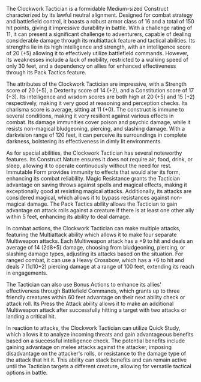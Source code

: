 The Clockwork Tactician is a formidable Medium-sized Construct characterized by its lawful neutral alignment. Designed for combat strategy and battlefield control, it boasts a robust armor class of 16 and a total of 150 hit points, giving it impressive durability in battle. With a challenge rating of 11, it can present a significant challenge to adventurers, capable of dealing considerable damage through its multiattack feature and tactical abilities. Its strengths lie in its high intelligence and strength, with an intelligence score of 20 (+5) allowing it to effectively utilize battlefield commands. However, its weaknesses include a lack of mobility, restricted to a walking speed of only 30 feet, and a dependency on allies for enhanced effectiveness through its Pack Tactics feature.

The attributes of the Clockwork Tactician are impressive, with a Strength score of 20 (+5), a Dexterity score of 14 (+2), and a Constitution score of 17 (+3). Its intelligence and wisdom scores are both high at 20 (+5) and 15 (+2) respectively, making it very good at reasoning and perception checks. Its charisma score is average, sitting at 11 (+0). The construct is immune to several conditions, making it very resilient against various effects in combat. Its damage immunities cover poison and psychic damage, while it resists non-magical bludgeoning, piercing, and slashing damage. With a darkvision range of 120 feet, it can perceive its surroundings in complete darkness, bolstering its effectiveness in dimly lit environments.

As for special abilities, the Clockwork Tactician has several noteworthy features. Its Construct Nature ensures it does not require air, food, drink, or sleep, allowing it to operate continuously without the need for rest. Immutable Form provides immunity to effects that would alter its form, enhancing its combat reliability. Magic Resistance grants the Tactician advantage on saving throws against spells and magical effects, making it exceptionally good at resisting magical attacks. Additionally, its attacks are considered magical, which allows it to bypass resistances against non-magical damage. The Pack Tactics ability allows the Tactician to gain advantage on attack rolls against a creature if there is at least one other ally within 5 feet, enhancing its ability to deal damage.

In combat actions, the Clockwork Tactician can make multiple attacks, featuring the Multiattack ability which allows it to make four separate Multiweapon attacks. Each Multiweapon attack has a +9 to hit and deals an average of 14 (2d8+5) damage, choosing from bludgeoning, piercing, or slashing damage types, adjusting its attacks based on the situation. For ranged combat, it can use a Heavy Crossbow, which has a +6 to hit and deals 7 (1d10+2) piercing damage at a range of 100 feet, extending its reach in engagements.

The Tactician can also use Bonus Actions to enhance its allies' effectiveness through Battlefield Commands, which grants up to three friendly creatures within 60 feet advantage on their next ability check or attack roll. Its Press the Attack ability allows it to make an additional Multiweapon attack after successfully hitting a target with two attacks or landing a critical hit.

In reaction to attacks, the Clockwork Tactician can utilize Quick Study, which allows it to analyze incoming threats and gain advantageous benefits based on a successful intelligence check. The potential benefits include gaining advantage on melee attacks against the attacker, imposing disadvantage on the attacker's rolls, or resistance to the damage type of the attack that hit it. This ability can stack benefits and can remain active until the Tactician targets a different creature, allowing for versatile tactical options in battle.